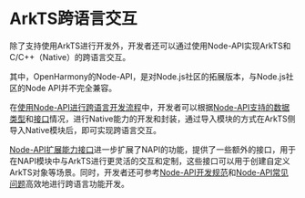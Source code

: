 # ArkTS跨语言交互

除了支持使用ArkTS进行开发外，开发者还可以通过使用Node-API实现ArkTS和C/C++（Native）的跨语言交互。

其中，OpenHarmony的Node-API，是对Node.js社区的拓展版本，与Node.js社区的Node API并不完全兼容。

在[使用Node-API进行跨语言开发流程](../napi/use-napi-process.md)中，开发者可以根据[Node-API支持的数据类型](../napi/napi-data-types-interfaces.md)和[接口](../reference/native-lib/napi.md)情况，进行Native能力的开发和封装，通过导入模块的方式在ArkTS侧导入Native模块后，即可实现跨语言交互。

[Node-API扩展能力接口](../napi/use-napi-about-extension.md)进一步扩展了NAPI的功能，提供了一些额外的接口，用于在NAPI模块中与ArkTS进行更灵活的交互和定制，这些接口可以用于创建自定义ArkTS对象等场景。同时，开发者还可参考[Node-API开发规范](../napi/napi-guidelines.md)和[Node-API常见问题](../napi/use-napi-faqs.md)高效地进行跨语言功能开发。
